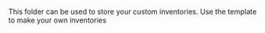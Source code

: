 This folder can be used to store your custom inventories.
Use the template to make your own inventories
